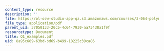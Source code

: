 ```yaml
---
content_type: resource
description: ''
file: https://ol-ocw-studio-app-qa.s3.amazonaws.com/courses/3-064-polymer-engineering-fall-2003/8a95c68963bdbd69b49918225c39ca86_Q1_examples.pdf
file_type: application/pdf
parent_uid: 37050133-20c5-4c64-7930-aa73438a1f9f
resourcetype: Document
title: Q1_examples.pdf
uid: 8a95c689-63bd-bd69-b499-18225c39ca86
---
```

